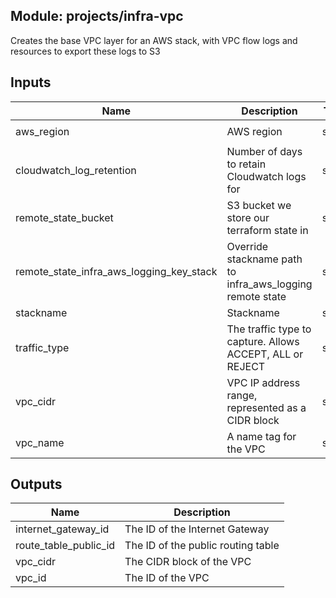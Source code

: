 ## Module: projects/infra-vpc

Creates the base VPC layer for an AWS stack, with VPC flow logs
and resources to export these logs to S3


## Inputs

| Name | Description | Type | Default | Required |
|------|-------------|:----:|:-----:|:-----:|
| aws_region | AWS region | string | `eu-west-1` | no |
| cloudwatch_log_retention | Number of days to retain Cloudwatch logs for | string | - | yes |
| remote_state_bucket | S3 bucket we store our terraform state in | string | - | yes |
| remote_state_infra_aws_logging_key_stack | Override stackname path to infra_aws_logging remote state | string | `` | no |
| stackname | Stackname | string | `` | no |
| traffic_type | The traffic type to capture. Allows ACCEPT, ALL or REJECT | string | `REJECT` | no |
| vpc_cidr | VPC IP address range, represented as a CIDR block | string | - | yes |
| vpc_name | A name tag for the VPC | string | - | yes |

## Outputs

| Name | Description |
|------|-------------|
| internet_gateway_id | The ID of the Internet Gateway |
| route_table_public_id | The ID of the public routing table |
| vpc_cidr | The CIDR block of the VPC |
| vpc_id | The ID of the VPC |

